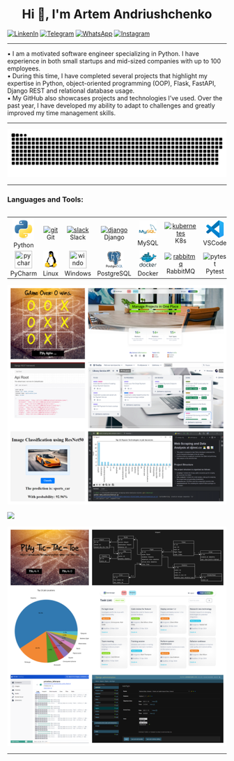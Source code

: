 <h1 align="center">Hi 👋, I'm Artem Andriushchenko</h1>

[![LinkenIn](https://img.shields.io/badge/-LinkedIn-0077B5?style=flat&logo=linkedin&logoColor=white)](https://www.linkedin.com/in/andriushchenkoartem/)
[![Telegram](https://img.shields.io/badge/-Telegram-2CA5E0?style=flat&logo=telegram&logoColor=white)](https://t.me/link_by_Artem)
[![WhatsApp](https://img.shields.io/badge/-WhatsApp-FF076E?style=flat&logo=whatsapp&logoColor=white)](https://wa.me/380950333760)
[![Instagram](https://img.shields.io/badge/-Instagram-E4405F?style=flat&logo=instagram&logoColor=white)](https://www.instagram.com/artem_leo_andriushchenko/)

---

▪️ I am a motivated software engineer specializing in Python. I have experience in both small startups and mid-sized companies with up to 100 employees.<br>
▪️ During this time, I have completed several projects that highlight my expertise in Python, object-oriented programming (OOP), Flask, FastAPI, Django REST and relational database usage.<br>
▪️ My GitHub also showcases projects and technologies I’ve used. Over the past year, I have developed my ability to adapt to challenges and greatly improved my time management skills.<br>

---

<p align="center">
 <img width="600" src="assets/github-snake.svg" alt="snake"/>
</p>

---

<h3 align="left">Languages and Tools:</h3>


<div style="display: flex; align-items: flex-start; align: center">
<table align="center">
  <tr>
     <td align="center"  width="88">
         <a href="https://www.python.org" target="_blank" rel="noreferrer"> <img src="https://raw.githubusercontent.com/devicons/devicon/master/icons/python/python-original.svg" alt="python" width="50" height="50"/> </a>
      <br>Python
    </td>
    <td align="center" width="88">
        <a href="https://git-scm.com/" target="_blank" rel="noreferrer"> <img src="https://www.vectorlogo.zone/logos/git-scm/git-scm-icon.svg" alt="git" width="40" height="40"/> </a>
      <br>Git
    </td>
    <td align="center" width="88">
          <a href="https://slack.com/" target="_blank" rel="noreferrer"><img src="https://www.vectorlogo.zone/logos/slack/slack-icon.svg" alt="slack" width="40" height="40"/></a>
      <br>Slack
    </td>
    <td align="center" width="88">
        <a href="https://www.djangoproject.com/" target="_blank" rel="noreferrer"> <img src="https://cdn.worldvectorlogo.com/logos/django.svg" alt="django" width="40" height="40"/> </a>
      <br>Django
    </td>
    <td align="center" width="88">
        <a href="https://www.mysql.com/" target="_blank" rel="noreferrer"> <img src="https://raw.githubusercontent.com/devicons/devicon/master/icons/mysql/mysql-original-wordmark.svg" alt="mysql" width="40" height="40"/> </a>
      <br>MySQL
    </td>
    <td align="center" width="88">
       <a href="https://kubernetes.io/" target="_blank" rel="noreferrer"><img src="https://www.vectorlogo.zone/logos/kubernetes/kubernetes-icon.svg" alt="kubernetes" width="40" height="40"/></a>
       <br>K8s
    </td>
    <td align="center" width="88">
        <a href="https://code.visualstudio.com/" target="_blank" rel="noreferrer"><img src="https://raw.githubusercontent.com/devicons/devicon/master/icons/vscode/vscode-original.svg" alt="vscode" width="40" height="40"/></a> 
      <br>VSCode
    </td>
    <td align="center" width="88">
      <a href="https://www.mongodb.com/" target="_blank" rel="noreferrer"> <img src="https://raw.githubusercontent.com/devicons/devicon/master/icons/mongodb/mongodb-original-wordmark.svg" alt="mongodb" width="40" height="40"/> </a>
      <br>MongoDB
    </td>
    <td align="center" width="88">
      <a href="https://flask.palletsprojects.com/" target="_blank" rel="noreferrer"> <img src="https://raw.githubusercontent.com/devicons/devicon/master/icons/flask/flask-original.svg" alt="Flask" width="35" height="35"/></a>
      <br>Flask
    </td> 
    </tr>
    <td align="center" width="88">
        <a href="https://www.djangoproject.com/" target="_blank" rel="noreferrer"><img src="https://cdn.jsdelivr.net/gh/devicons/devicon@latest/icons/pycharm/pycharm-original.svg" title="pycharm" width="40" height="40"/> </a>
      <br>PyCharm
    </td>
    <td align="center" width="88"> 
        <a href="https://www.linux.org/" target="_blank" rel="noreferrer"> <img src="https://raw.githubusercontent.com/devicons/devicon/master/icons/linux/linux-original.svg" alt="linux" width="40" height="40"/> </a>
      <br>Linux
    </td>
    <td align="center"  width="88">
        <a href="https://git-scm.com/" target="_blank" rel="noreferrer"><img src="https://cdn.jsdelivr.net/gh/devicons/devicon@latest/icons/windows11/windows11-original.svg" title="windows11" width="40" height="40"/> </a>
      <br>Windows
    </td>
    <td align="center" width="88">
        <a href="https://www.postgresql.org" target="_blank" rel="noreferrer"> <img src="https://raw.githubusercontent.com/devicons/devicon/master/icons/postgresql/postgresql-original-wordmark.svg" alt="postgresql" width="40" height="40"/> </a>
      <br>PostgreSQL
    </td>
      <td align="center" width="88">
        <a href="https://www.docker.com/" target="_blank" rel="noreferrer"> <img src="https://raw.githubusercontent.com/devicons/devicon/master/icons/docker/docker-original-wordmark.svg" alt="docker" width="40" height="40"/> </a>
      <br>Docker
    </td>
    <td align="center" width="88">
      <a href="https://www.rabbitmq.com/" target="_blank" rel="noreferrer"><img src="https://www.vectorlogo.zone/logos/rabbitmq/rabbitmq-icon.svg" alt="rabbitmq" width="40" height="40"/> </a>
      <br>RabbitMQ
    </td>
    <td align="center" width="88">
         <img src="https://upload.wikimedia.org/wikipedia/commons/b/ba/Pytest_logo.svg" alt="pytest" width="50" height="50"/></a>
      <br>Pytest
    </td>
    <td align="center" width="88">
       <a href="https://fastapi.tiangolo.com/" target="_blank" rel="noreferrer"><img src="https://raw.githubusercontent.com/devicons/devicon/master/icons/fastapi/fastapi-original.svg" alt="FastAPI" width="35" height="35"/></a>
       <br>FastAPI
    </td>  
    <td align="center" width="88">
        <a href="https://docs.celeryproject.org/" target="_blank" rel="noreferrer"><img src="https://raw.githubusercontent.com/simple-icons/simple-icons/develop/icons/celery.svg" alt="celery" width="40" height="40"/></a>
        <br>Celery 
    </td>  
  </table>
</div>

<img src="images/Collage_1.png" alt="my_projects" width="600">

<a href="https://u8views.com/github/ArtemLeo"><img src="https://u8views.com/api/v1/github/profiles/115661003/views/day-week-month-total-count.svg"></a>

<img src="images/Collage_2.png" alt="my_projects" width="600">

---
